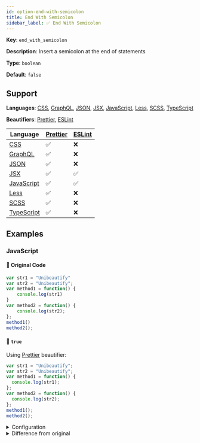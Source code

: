 ```yaml
---
id: option-end-with-semicolon
title: End With Semicolon
sidebar_label: ✅ End With Semicolon
---
```

**Key**: `end_with_semicolon`

**Description**: Insert a semicolon at the end of statements

**Type**: `boolean`

**Default**: `false`

## Support
**Languages**: [CSS](/docs/language-css.html), [GraphQL](/docs/language-graphql.html), [JSON](/docs/language-json.html), [JSX](/docs/language-jsx.html), [JavaScript](/docs/language-javascript.html), [Less](/docs/language-less.html), [SCSS](/docs/language-scss.html), [TypeScript](/docs/language-typescript.html)

**Beautifiers**: [Prettier](/docs/beautifier-prettier.html), [ESLint](/docs/beautifier-eslint.html)

| Language | [Prettier](/docs/beautifier-prettier.html) | [ESLint](/docs/beautifier-eslint.html) |
| --- | --- | --- |
| [CSS](/docs/language-css.html) | &#9989; | &#10060; |
| [GraphQL](/docs/language-graphql.html) | &#9989; | &#10060; |
| [JSON](/docs/language-json.html) | &#9989; | &#10060; |
| [JSX](/docs/language-jsx.html) | &#9989; | &#9989; |
| [JavaScript](/docs/language-javascript.html) | &#9989; | &#9989; |
| [Less](/docs/language-less.html) | &#9989; | &#10060; |
| [SCSS](/docs/language-scss.html) | &#9989; | &#10060; |
| [TypeScript](/docs/language-typescript.html) | &#9989; | &#10060; |
## Examples
### JavaScript
#### 🚧 Original Code
```JavaScript
var str1 = "Unibeautify"
var str2 = "Unibeautify";
var method1 = function() {
    console.log(str1)
}
var method2 = function() {
    console.log(str2);
};
method1()
method2();
```
#### 🔧 `true`
Using [Prettier](/docs/beautifier-prettier.html) beautifier:
```JavaScript
var str1 = "Unibeautify";
var str2 = "Unibeautify";
var method1 = function() {
  console.log(str1);
};
var method2 = function() {
  console.log(str2);
};
method1();
method2();

```
<details><summary>Configuration</summary>
A `.unibeautify.json` file would look like the following:
```json
{
  "JavaScript": {
    "indent_size": 2,
    "indent_char": " ",
    "end_with_semicolon": true
  }
}
```
</details>
<details><summary>Difference from original</summary>
```diff
Index: true
===================================================================
--- true	Original
+++ true	Beautified
@@ -1,10 +1,10 @@
-var␣str1␣=␣"Unibeautify"␊
+var␣str1␣=␣"Unibeautify";␊
 var␣str2␣=␣"Unibeautify";␊
 var␣method1␣=␣function()␣{␊
-␣␣␣␣console.log(str1)␊
-}␊
+␣␣console.log(str1);␊
+};␊
 var␣method2␣=␣function()␣{␊
-␣␣␣␣console.log(str2);␊
\ No newline at end of file
+␣␣console.log(str2);␊
 };␊
-method1()␊
-method2();
+method1();␊
+method2();␊

```
</details>
#### 🔧 `false`
Using [Prettier](/docs/beautifier-prettier.html) beautifier:
```JavaScript
var str1 = "Unibeautify"
var str2 = "Unibeautify"
var method1 = function() {
  console.log(str1)
}
var method2 = function() {
  console.log(str2)
}
method1()
method2()

```
<details><summary>Configuration</summary>
A `.unibeautify.json` file would look like the following:
```json
{
  "JavaScript": {
    "indent_size": 2,
    "indent_char": " ",
    "end_with_semicolon": false
  }
}
```
</details>
<details><summary>Difference from original</summary>
```diff
Index: false
===================================================================
--- false	Original
+++ false	Beautified
@@ -1,10 +1,10 @@
 var␣str1␣=␣"Unibeautify"␊
-var␣str2␣=␣"Unibeautify";␊
+var␣str2␣=␣"Unibeautify"␊
 var␣method1␣=␣function()␣{␊
-␣␣␣␣console.log(str1)␊
+␣␣console.log(str1)␊
 }␊
 var␣method2␣=␣function()␣{␊
-␣␣␣␣console.log(str2);␊
-};␊
\ No newline at end of file
+␣␣console.log(str2)␊
+}␊
 method1()␊
-method2();
+method2()␊

```
</details>